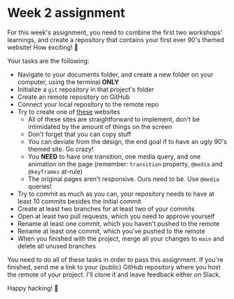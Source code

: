 # Week 2 assignment

For this week's assignment, you need to combine the first two workshops' learnings, and create a repository that contains your first ever 90's themed website! How exciting! 🕺

Your tasks are the following:
- Navigate to your documents folder, and create a new folder on your computer, using the terminal **ONLY**
- Initialize a `git` repository in that project's folder
- Create an remote repository on GitHub
- Connect your local repository to the remote repo
- Try to create one of [these](https://www.adamhammond.com/ugly-90s-webpages/) websites
  - All of these sites are straightforward to implement, don't be intimidated by the amount of things on the screen
  - Don't forget that you can copy stuff
  - You can deviate from the design, the end goal if to have an ugly 90's themed site. Go crazy!
  - You **NEED** to have one transition, one media query, and one animation on the page (remember: `transition` property, `@media` and `@keyframes` at-rule)
  - The original pages aren't responsive. Ours need to be. Use `@media` queries!
- Try to commit as much as you can, your repository needs to have at least 10 commits besides the initial commit
- Create at least two branches for at least two of your commits
- Open at least two pull requests, which you need to approve yourself
- Rename at least one commit, which you haven't pushed to the remote
- Rename at least one commit, which you've pushed to the remote
- When you finished with the project, merge all your changes to `main` and delete all unused branches

You need to do all of these tasks in order to pass this assignment. If you're finished, send me a link to your (public) GitHub repository where you host the remote of your project. I'll clone it and leave feedback either on Slack.

Happy hacking! 🦧
